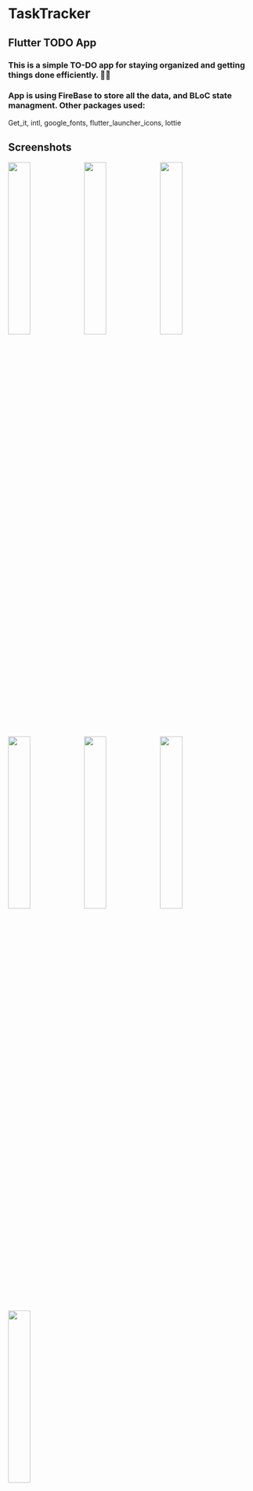 # TaskTracker
## Flutter TODO App

### This is a simple TO-DO app for staying organized and getting things done efficiently. 📝✅
### App is using FireBase to store all the data, and BLoC state managment. Other packages used:
  Get_it,
  intl,
  google_fonts,
  flutter_launcher_icons,
  lottie

## Screenshots
<img src="https://github.com/ninagebalska/what_to_do_app/assets/121769032/157ca64e-1670-4992-a701-b1c7b1c07248" width=30% height=30%>
<img src="https://github.com/ninagebalska/what_to_do_app/assets/121769032/5412c0c2-f7b0-41e4-9160-328254d6c19a" width=30% height=30%>
<img src="https://github.com/ninagebalska/what_to_do_app/assets/121769032/b9a83483-ca57-4652-945d-965e665e2f4a" width=30% height=30%>
<img src="https://github.com/ninagebalska/what_to_do_app/assets/121769032/55e2db7a-e5d2-46b4-bd0d-0a08f578c617" width=30% height=30%>
<img src="https://github.com/ninagebalska/what_to_do_app/assets/121769032/53179752-2df5-4565-998d-1d28b8c515d6" width=30% height=30%>
<img src="https://github.com/ninagebalska/what_to_do_app/assets/121769032/cb322d70-0f57-4d21-b362-1004c101a29b" width=30% height=30%>
<img src="https://github.com/ninagebalska/what_to_do_app/assets/121769032/59f31215-d500-442b-b350-2926399212fd" width=30% height=30%>



